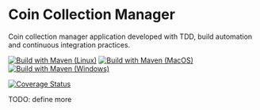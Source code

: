 # Coin Collection Manager
Coin collection manager application developed with TDD, build automation and continuous integration practices.

[![Build with Maven (Linux)](https://github.com/KevinMaggi/CoinCollectionManager/actions/workflows/maven-linux.yaml/badge.svg)](https://github.com/KevinMaggi/CoinCollectionManager/actions/workflows/maven-linux.yaml)
[![Build with Maven (MacOS)](https://github.com/KevinMaggi/CoinCollectionManager/actions/workflows/maven-macos.yaml/badge.svg)](https://github.com/KevinMaggi/CoinCollectionManager/actions/workflows/maven-macos.yaml)
[![Build with Maven (Windows)](https://github.com/KevinMaggi/CoinCollectionManager/actions/workflows/maven-windows.yaml/badge.svg)](https://github.com/KevinMaggi/CoinCollectionManager/actions/workflows/maven-windows.yaml)

[![Coverage Status](https://coveralls.io/repos/github/KevinMaggi/CoinCollectionManager/badge.svg?branch=main)](https://coveralls.io/github/KevinMaggi/CoinCollectionManager?branch=main)

TODO: define more
